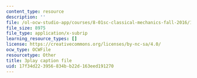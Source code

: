 ```yaml
---
content_type: resource
description: ''
file: /ol-ocw-studio-app/courses/8-01sc-classical-mechanics-fall-2016/17f34d223956834bb22d163eed191270_ZMa-xKcM2L8.srt
file_size: 8975
file_type: application/x-subrip
learning_resource_types: []
license: https://creativecommons.org/licenses/by-nc-sa/4.0/
ocw_type: OCWFile
resourcetype: Other
title: 3play caption file
uid: 17f34d22-3956-834b-b22d-163eed191270
---
```

